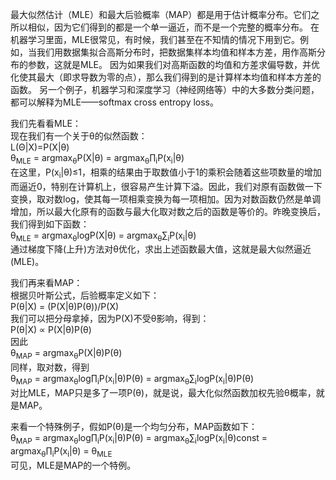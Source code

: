 
最大似然估计（MLE）和最大后验概率（MAP）都是用于估计概率分布。它们之所以相似，因为它们得到的都是一个单一逼近，而不是一个完整的概率分布。
在机器学习里面，MLE很常见，有时候，我们甚至在不知情的情况下用到它。例如，当我们用数据集拟合高斯分布时，把数据集样本均值和样本方差，用作高斯分布的参数，这就是MLE。
因为如果我们对高斯函数的均值和方差求偏导数，并优化使其最大（即求导数为零的点），那么我们得到的是计算样本均值和样本方差的函数。
另一个例子，机器学习和深度学习（神经网络等）中的大多数分类问题，都可以解释为MLE——softmax cross entropy loss。

我们先看看MLE：   
现在我们有一个关于θ的似然函数：    
L(Θ|X)=P(X|θ)   
&theta;<sub>MLE</sub> = argmax<sub>&theta;</sub>P(X|θ) = argmax<sub>&theta;</sub>&prod;<sub>i</sub>P(x<sub>i</sub>|θ)    
在这里，P(x<sub>i</sub>|θ)&le;1，相乘的结果由于取数值小于1的乘积会随着这些项数量的增加而逼近0，特别在计算机上，很容易产生计算下溢。因此，我们对原有函数做一下变换，取对数log，使其每一项相乘变换为每一项相加。因为对数函数仍然是单调增加，所以最大化原有的函数与最大化取对数之后的函数是等价的。昨晚变换后，我们得到如下函数：      
&theta;<sub>MLE</sub> = argmax<sub>&theta;</sub>logP(X|θ) = argmax<sub>&theta;</sub>&sum;<sub>i</sub>P(x<sub>i</sub>|θ)    
通过梯度下降(上升)方法对θ优化，求出上述函数最大值，这就是最大似然逼近(MLE)。

我们再来看MAP：    
根据贝叶斯公式，后验概率定义如下：    
P(θ|X) = (P(X|θ)P(θ))/P(X)    
我们可以把分母拿掉，因为P(X)不受θ影响，得到：    
P(θ|X) ∝ P(X|θ)P(θ)    
因此    
&theta;<sub>MAP</sub> = argmax<sub>&theta;</sub>P(X|θ)P(θ)    
同样，取对数，得到    
&theta;<sub>MAP</sub> = argmax<sub>&theta;</sub>log&prod;<sub>i</sub>P(x<sub>i</sub>|θ)P(θ) = argmax<sub>&theta;</sub>&sum;<sub>i</sub>logP(x<sub>i</sub>|θ)P(θ)    
对比MLE，MAP只是多了一项P(θ)，就是说，最大化似然函数加权先验θ概率，就是MAP。

来看一个特殊例子，假如P(θ)是一个均匀分布，MAP函数如下：    
&theta;<sub>MAP</sub> = argmax<sub>&theta;</sub>log&prod;<sub>i</sub>P(x<sub>i</sub>|θ)P(θ) = argmax<sub>&theta;</sub>&sum;<sub>i</sub>logP(x<sub>i</sub>|θ)const = argmax<sub>&theta;</sub>&prod;<sub>i</sub>P(x<sub>i</sub>|θ) = &theta;<sub>MLE</sub>    
可见，MLE是MAP的一个特例。
